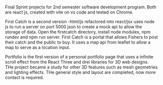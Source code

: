 Final Sprint projects for 2nd semester software development program.
Both are react js, created with vite on vs code and tested on Chrome.

First Catch is a second version -html/js refactored into react/jsx uses node js 
to run a server on port 5000 json to create a mock api to allow the storage of data.
Open the firstcatch directory, install node modules, npm rundev and npm run server.
First Catch is a portal that allows Fishers to post their catch and the public to
buy.  It uses a map api from leaflet to allow a map to serve as a location input.

Portfolio is the first version of a personal portfolio page that uses a infinite 
scroll effect from the React Three and drei libraries for 3D web designs.  THe 
project became a study for other 3D features such as mesh geometries and lighting 
effects. THe general style and layout are completed, now more contact is required.
